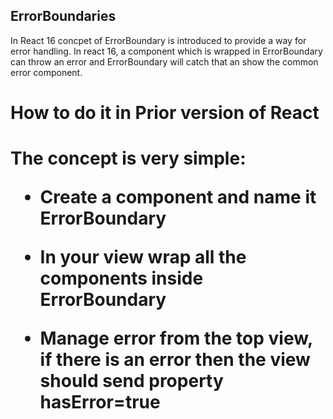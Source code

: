 ErrorBoundaries
---------------

In React 16 concpet of ErrorBoundary is introduced to provide a way for error handling. In react 16, a component which is wrapped in ErrorBoundary can throw an error and ErrorBoundary will catch that an show the common error component.

<h1>How to do it in Prior version of React<h1>

The concept is very simple:
- Create a component and name it ErrorBoundary

 

- In your view wrap all the components inside ErrorBoundary
- Manage error from the top view, if there is an error then the view should send property hasError=true




